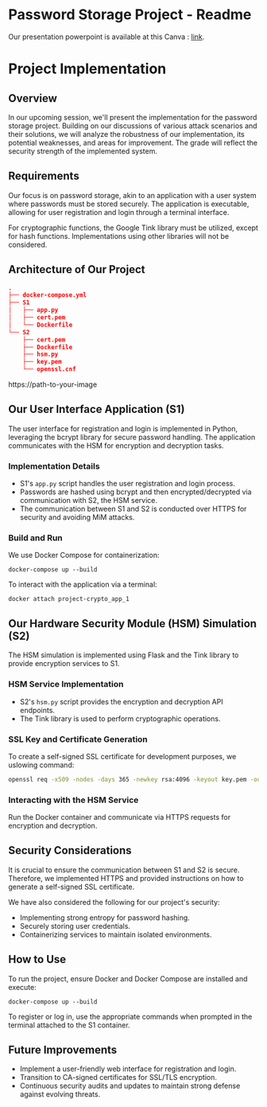 # **Password Storage Project - Readme**

Our presentation powerpoint is available at this Canva : [link](https://www.canva.com/design/DAF_alkwDhA/NLhRPGnFNZsi2oA5ZoHIdA/edit?utm_content=DAF_alkwDhA&utm_campaign=designshare&utm_medium=link2&utm_source=sharebutton).

# Project Implementation

## Overview

In our upcoming session, we'll present the implementation for the password storage project. Building on our discussions of various attack scenarios and their solutions, we will analyze the robustness of our implementation, its potential weaknesses, and areas for improvement. The grade will reflect the security strength of the implemented system.

## Requirements

Our focus is on password storage, akin to an application with a user system where passwords must be stored securely. The application is executable, allowing for user registration and login through a terminal interface.

For cryptographic functions, the Google Tink library must be utilized, except for hash functions. Implementations using other libraries will not be considered.

## Architecture of Our Project

```json
.
├── docker-compose.yml
├── S1
│   ├── app.py
│   ├── cert.pem
│   └── Dockerfile
└── S2
    ├── cert.pem
    ├── Dockerfile
    ├── hsm.py
    ├── key.pem
    └── openssl.cnf
```

https://path-to-your-image

## Our User Interface Application (S1)

The user interface for registration and login is implemented in Python, leveraging the bcrypt library for secure password handling. The application communicates with the HSM for encryption and decryption tasks.

### Implementation Details

- S1's `app.py` script handles the user registration and login process.
- Passwords are hashed using bcrypt and then encrypted/decrypted via communication with S2, the HSM service.
- The communication between S1 and S2 is conducted over HTTPS for security and avoiding MiM attacks.

### Build and Run

We use Docker Compose for containerization:

```
docker-compose up --build
```

To interact with the application via a terminal:

```
docker attach project-crypto_app_1
```

## Our Hardware Security Module (HSM) Simulation (S2)

The HSM simulation is implemented using Flask and the Tink library to provide encryption services to S1.

### HSM Service Implementation

- S2's `hsm.py` script provides the encryption and decryption API endpoints.
- The Tink library is used to perform cryptographic operations.

### SSL Key and Certificate Generation

To create a self-signed SSL certificate for development purposes, we uslowing command:

```bash
openssl req -x509 -nodes -days 365 -newkey rsa:4096 -keyout key.pem -out cert.pem -config openssl.cnf
```

### Interacting with the HSM Service

Run the Docker container and communicate via HTTPS requests for encryption and decryption.

## Security Considerations

It is crucial to ensure the communication between S1 and S2 is secure. Therefore, we implemented HTTPS and provided instructions on how to generate a self-signed SSL certificate.

We have also considered the following for our project's security:

- Implementing strong entropy for password hashing.
- Securely storing user credentials.
- Containerizing services to maintain isolated environments.

## How to Use

To run the project, ensure Docker and Docker Compose are installed and execute:

```
docker-compose up --build
```

To register or log in, use the appropriate commands when prompted in the terminal attached to the S1 container.

## Future Improvements

- Implement a user-friendly web interface for registration and login.
- Transition to CA-signed certificates for SSL/TLS encryption.
- Continuous security audits and updates to maintain strong defense against evolving threats.
